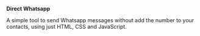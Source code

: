 **Direct Whatsapp**

A simple tool to send Whatsapp messages without add the number to your contacts, using just HTML, CSS and JavaScript.
